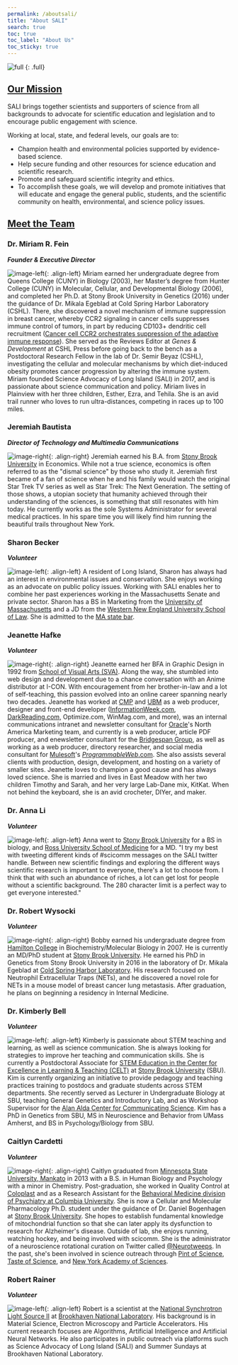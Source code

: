 ```yaml
---
permalink: /aboutsali/
title: "About SALI"
search: true
toc: true
toc_label: "About Us"
toc_sticky: true
---
```


![full](/assets/images/aboutusSplash.png)
{: .full}

## <u>Our Mission</u>
SALI brings together scientists and supporters of science from all backgrounds to advocate for scientific education and legislation and to encourage public engagement with science.

Working at local, state, and federal levels, our goals are to:

* Champion health and environmental policies supported by evidence-based science.
* Help secure funding and other resources for science education and scientific research.
* Promote and safeguard scientific integrity and ethics.
* To accomplish these goals, we will develop and promote initiatives that will educate and engage the general public, students, and the scientific community on health, environmental, and science policy issues.

## <u>Meet the Team</u>
### Dr. Miriam R. Fein

***Founder & Executive Director***

![image-left](/assets/images/biophotos/MiriamFein.png){: .align-left} Miriam earned her undergraduate degree from Queens College (CUNY) in Biology (2003), her Master’s degree from Hunter College (CUNY) in Molecular, Cellular, and Developmental Biology (2006), and completed her Ph.D. at Stony Brook University in Genetics (2016) under the guidance of Dr. Mikala Egeblad at Cold Spring Harbor Laboratory (CSHL). There, she discovered a novel mechanism of immune suppression in breast cancer, whereby CCR2 signaling in cancer cells suppresses immune control of tumors, in part by reducing CD103+ dendritic cell recruitment ([Cancer cell CCR2 orchestrates suppression of the adaptive immune response](https://rupress.org/jem/article/217/10/e20181551/151949/Cancer-cell-CCR2-orchestrates-suppression-of-the)). She served as the Reviews Editor at *Genes & Development* at CSHL Press before going back to the bench as a Postdoctoral Research Fellow in the lab of Dr. Semir Beyaz (CSHL), investigating the cellular and molecular mechanisms by which diet-induced obesity promotes cancer progression by altering the immune system. Miriam founded Science Advocacy of Long Island (SALI) in 2017, and is passionate about science communication and policy. Miriam lives in Plainview with her three children, Esther, Ezra, and Tehila. She is an avid trail runner who loves to run ultra-distances, competing in races up to 100 miles. 

### Jeremiah Bautista

***Director of Technology and Multimedia Communications***

![image-right](/assets/images/biophotos/JeremiahBautista.png){: .align-right} Jeremiah earned his B.A. from [Stony Brook University](http://www.stonybrook.edu/) in Economics. While not a true science, economics is often referred to  as the "dismal science" by those who study it. Jeremiah first became of a fan of science when he and his family would watch the original Star Trek TV series as well as Star Trek: The Next Generation. The setting of those shows, a utopian society that humanity achieved through their understanding of the sciences, is something that still resonates with him today. He currently works as the sole Systems Administrator for several medical practices. In his spare time you will likely find him running the beautiful trails throughout New York.

### Sharon Becker  

***Volunteer***

![image-left](/assets/images/biophotos/SharonBecker.png){: .align-left} A resident of Long Island, Sharon has always had an interest in  environmental issues and conservation. She enjoys working as an advocate on public policy issues.  Working with SALI enables her to combine her  past experiences working in the Massachusetts Senate and private sector. Sharon has a BS in Marketing from the [University of Massachusetts](https://www.massachusetts.edu/) and a JD from the [Western New England University School of Law](http://www1.wne.edu/law/). She is admitted to the [MA state bar](https://www.massbar.org/).

### Jeanette Hafke

***Volunteer***

![image-right](/assets/images/biophotos/JeanetteHafke.png){: .align-right} Jeanette earned her BFA in Graphic Design in 1992 from [School of Visual Arts (SVA)](https://www.sva.edu/). Along the way, she stumbled into web design and development due to a  chance conversation with an Anime distributor at I-CON. With  encouragement from her brother-in-law and a lot of self-teaching, this  passion evolved into an online career spanning nearly two decades.  Jeanette has worked at [CMP](https://en.wikipedia.org/wiki/CMP_Technology) and [UBM](http://www.ubm.com) as a web producer, designer and front-end developer ([InformationWeek.com](https://www.informationweek.com), [DarkReading.com](https://www.darkreading.com/), Optimize.com, WinMag.com, and more), was an internal communications intranet and newsletter consultant for [Oracle](https://www.oracle.com)'s North America Marketing team, and currently is a web producer, article PDF producer, and enewsletter consultant for the [Bridgespan Group](https://www.bridgespan.org/), as well as working as a web producer, directory researcher, and social media consultant for [Mulesoft](https://www.mulesoft.com)'s [*ProgrammableWeb*.com](https://www.ProgrammableWeb.com/). She also assists several clients with production, design, development,  and hosting on a variety of smaller sites. Jeanette loves to champion a  good cause and has always loved science. She is married and lives in  East Meadow with her two children Timothy and Sarah, and her very large  Lab-Dane mix, KitKat. When not behind the keyboard, she is an avid  crocheter, DIYer, and maker.

### Dr. Anna Li

***Volunteer***

![image-left](/assets/images/biophotos/AnnaLi.png){: .align-left} Anna went to [Stony Brook University](http://www.stonybrook.edu/) for a BS in biology, and [Ross University School of Medicine](https://medical.rossu.edu/) for a MD. "I try my best with tweeting different kinds of #scicomm  messages on the SALI twitter handle. Between new scientific findings and exploring the different ways scientific research is important to  everyone, there's a lot to choose from. I think that with such an  abundance of riches, a lot can get lost for people without a scientific  background. The 280 character limit is a perfect way to get everyone  interested."

### Dr. Robert Wysocki

***Volunteer***

![image-right](/assets/images/biophotos/RobertWysocki.png){: .align-right} Bobby earned his undergraduate degree from [Hamilton College](https://www.hamilton.edu/) in Biochemistry/Molecular Biology in 2007. He is currently an MD/PhD student at [Stony Brook University](http://www.stonybrook.edu/). He earned his PhD in Genetics from Stony Brook University in 2016 in the laboratory of Dr. Mikala Egeblad at [Cold Spring Harbor Laboratory](https://www.cshl.edu/). His research focused on Neutrophil Extracellular Traps (NETs), and he  discovered a novel role for NETs in a mouse model of breast cancer lung  metastasis. After graduation, he plans on beginning a residency in  Internal Medicine.

### Dr. Kimberly Bell

***Volunteer***

![image-left](/assets/images/biophotos/KimberlyBell.png){: .align-left} Kimberly is passionate about STEM teaching and learning, as well as  science communication. She is always looking for strategies to improve  her teaching and communication skills. She is currently a Postdoctoral  Associate for [STEM Education in the Center for Excellence in Learning & Teaching (CELT)](https://it.stonybrook.edu/celt) at [Stony Brook University](http://www.stonybrook.edu/) (SBU). Kim is currently organizing an initiative to provide pedagogy  and teaching practices training to postdocs and graduate students across STEM departments. She recently served as Lecturer in Undergraduate  Biology at SBU, teaching General Genetics and Introductory Lab, and as  Workshop Supervisor for the [Alan Alda Center for Communicating Science](https://www.aldacenter.org/). Kim has a PhD in Genetics from SBU, MS in Neuroscience and Behavior  from UMass Amherst, and BS in Psychology/Biology from SBU. 

### Caitlyn Cardetti

***Volunteer***

![image-right](/assets/images/biophotos/CaitlynCardetti.png){: .align-right} Caitlyn graduated from [Minnesota State University, Mankato](https://mankato.mnsu.edu/) in 2013 with a B.S. in Human Biology and Psychology with a minor in  Chemistry. Post-graduation, she worked in Quality Control at [Coloplast](https://www.coloplast.us) and as a Research Assistant for the [Behavioral Medicine division of Psychiatry at Columbia University](https://www.columbiapsychiatry.org/research/research-divisions/behavioral-medicine). She is now a Cellular and Molecular Pharmacology Ph.D. student under the guidance of Dr. Daniel Bogenhagen at [Stony Brook University](http://www.stonybrook.edu/). She hopes to establish fundamental knowledge of mitochondrial function  so that she can later apply its dysfunction to research for Alzheimer's  disease. Outside of lab, she enjoys running, watching hockey, and being  involved with scicomm. She is the administrator of a neuroscience  rotational curation on Twitter called [@Neurotweeps](https://twitter.com/Neurotweeps). In the past, she's been involved in science outreach through [Pint of Science](http://pintofscience.us/), [Taste of Science](https://tasteofscience.org/), and [New York Academy of Sciences](https://www.nyas.org/).

### Robert Rainer

***Volunteer***

![image-left](/assets/images/biophotos/RobertRainer.png){: .align-left} Robert is a scientist at the [National Synchrotron Light Source II](https://www.bnl.gov/ps/) at [Brookhaven National Laboratory](https://www.bnl.gov/). His background is in Material Science, Electron Microscopy and Particle Accelerators. His current research focuses are Algorithms, Artificial  Intelligence and Artificial Neural Networks. He also participates in  public outreach via platforms such as Science Advocacy of Long Island  (SALI) and Summer Sundays at Brookhaven National Laboratory.

